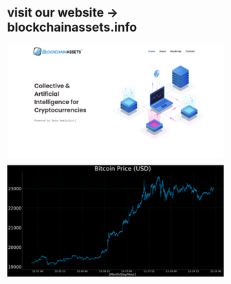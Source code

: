 # visit our website -> blockchainassets.info


![name-of-you-image](https://github.com/Binarized/website-public/blob/main/Screenshot%202020-12-19%20at%2011.07.23.png?raw=true)

![name-of-you-image](https://github.com/Binarized/website-public/blob/main/download-1.png?raw=true)

